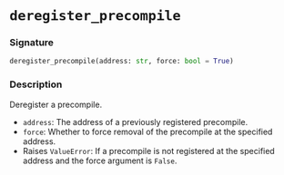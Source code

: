 # `deregister_precompile`

### Signature

```python
deregister_precompile(address: str, force: bool = True)
```

### Description

Deregister a precompile.

- `address`: The address of a previously registered precompile.
- `force`: Whether to force removal of the precompile at the specified address.
- Raises `ValueError`: If a precompile is not registered at the specified address and the force argument is `False`.